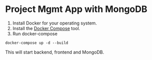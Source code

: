 # Project Mgmt App with MongoDB

1. Install Docker for your operating system.
2. Install the [Docker Compose](https://docs.docker.com/compose/install/) tool.
3. Run docker-compose

```
docker-compose up -d --build
```

This will start backend, frontend and MongoDB.
